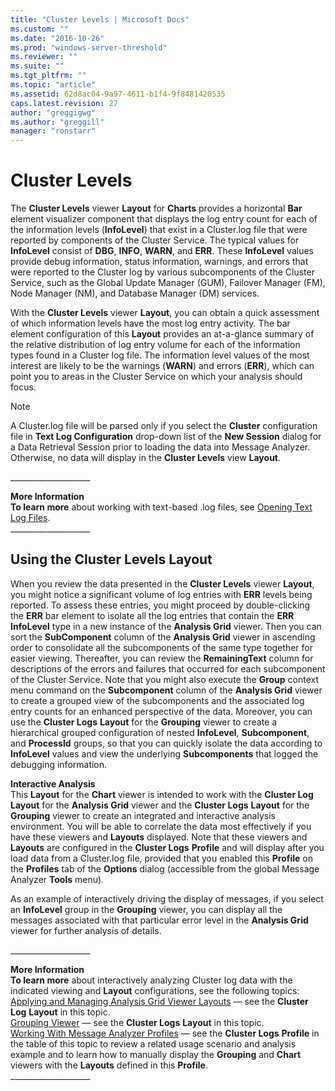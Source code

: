 ```yaml
---
title: "Cluster Levels | Microsoft Docs"
ms.custom: ""
ms.date: "2016-10-26"
ms.prod: "windows-server-threshold"
ms.reviewer: ""
ms.suite: ""
ms.tgt_pltfrm: ""
ms.topic: "article"
ms.assetid: 62d8ac04-9a97-4611-b1f4-9f8481420535
caps.latest.revision: 27
author: "greggigwg"
ms.author: "greggill"
manager: "ronstarr"
---
```

# Cluster Levels
The **Cluster Levels** viewer **Layout** for **Charts** provides a horizontal **Bar** element visualizer component that displays the log entry  count for each of the  information levels (**InfoLevel**) that exist in a Cluster.log file that were reported by components of the Cluster Service.  The typical values for **InfoLevel** consist of **DBG**, **INFO**, **WARN**, and **ERR**. These **InfoLevel** values provide  debug information, status information, warnings, and errors that were reported to the Cluster log by various subcomponents of the Cluster Service, such as the Global Update Manager (GUM), Failover Manager (FM), Node Manager (NM), and Database Manager (DM) services.  
  
 With the **Cluster Levels** viewer **Layout**, you can obtain a quick assessment of which information levels have the most log entry activity. The bar element configuration of this **Layout** provides an at-a-glance summary of the relative distribution of log entry volume for each of the information types found in a Cluster log file. The information level values of the most interest are likely to be the warnings (**WARN**) and errors (**ERR**), which can point you to areas in the Cluster Service on which your analysis should focus.  
  
> [!NOTE]
>  A Cluster.log file will be parsed only if you select the **Cluster** configuration file in **Text Log Configuration** drop-down list of the **New Session** dialog for a Data Retrieval Session prior to loading the data into Message Analyzer. Otherwise, no data will display in the **Cluster Levels** view **Layout**.  
>   
>  ___________________\_  
>   
>  **More Information**   
>  **To learn more** about working with text-based .log files, see [Opening Text Log Files](opening-text-log-files.md).  
> ___________________\_  
  
## Using the Cluster Levels Layout  
 When you review the data presented in the **Cluster Levels** viewer **Layout**, you might notice a significant volume of log entries with **ERR** levels being reported. To assess these entries, you might proceed by double-clicking the **ERR** bar element to isolate all the log entries that contain the **ERR** **InfoLevel** type in a new instance of the **Analysis Grid** viewer. Then you can sort the **SubComponent** column of the **Analysis Grid** viewer in ascending order to consolidate all the subcomponents of the same type together for easier viewing. Thereafter, you can review the **RemainingText** column for descriptions of the errors and failures that occurred for each subcomponent of the Cluster Service. Note that you might also execute the **Group** context menu command on the **Subcomponent** column of the **Analysis Grid** viewer to create a grouped view of the subcomponents and the associated log entry counts for an enhanced perspective of the data. Moreover, you can use the **Cluster Logs** **Layout** for the **Grouping** viewer to create a hierarchical grouped configuration of nested **InfoLevel**, **Subcomponent**, and **ProcessId** groups, so that you can quickly isolate the data according to **InfoLevel** values and view the underlying **Subcomponents** that logged the debugging information.  
  
 **Interactive Analysis**   
This **Layout** for the **Chart** viewer is intended to work with the **Cluster Log** **Layout** for the **Analysis Grid** viewer and the **Cluster Logs** **Layout** for the **Grouping** viewer to create an integrated and interactive analysis environment. You will be able to correlate the data most effectively if you have these viewers and **Layouts** displayed. Note that these viewers and **Layouts** are configured in the **Cluster Logs** **Profile** and will display after you  load data from a Cluster.log file, provided that you enabled this **Profile** on the **Profiles** tab of the **Options** dialog (accessible from the global Message Analyzer **Tools** menu).  
  
 As an example of interactively driving the display of messages, if you select an **InfoLevel** group in the **Grouping** viewer, you can display all the messages associated with that particular error level in the **Analysis Grid** viewer for further analysis of details.  
  
 ___________________\_  
  
 **More Information**   
 **To learn more** about interactively analyzing Cluster log data with the indicated viewing and **Layout** configurations, see the following topics:  
[Applying and Managing Analysis Grid Viewer Layouts](applying-and-managing-analysis-grid-viewer-layouts.md) — see the **Cluster Log** **Layout** in this topic.  
[Grouping Viewer](grouping-viewer.md) — see the **Cluster Logs** **Layout** in this topic.  
[Working With Message Analyzer Profiles](working-with-message-analyzer-profiles.md) — see the **Cluster Logs** **Profile** in the table of this topic to review a related usage scenario and analysis example and to learn how to manually display the **Grouping** and **Chart** viewers with the **Layouts** defined in this **Profile**.  
___________________\_